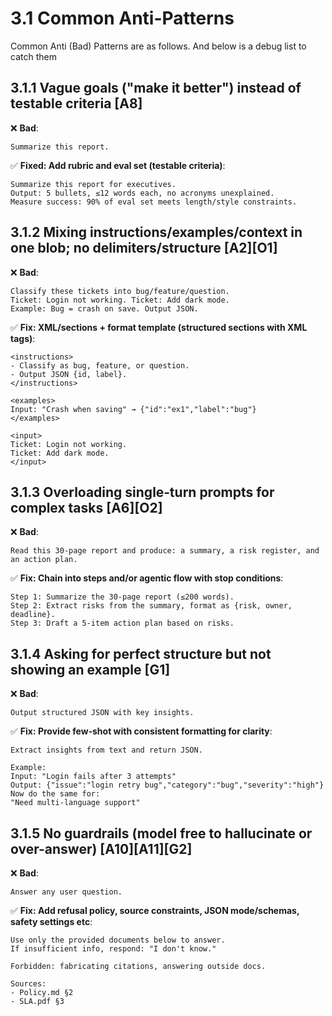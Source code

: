 # 3.1 Common Anti-Patterns

Common Anti (Bad) Patterns are as follows. And below is a debug list to catch them

## 3.1.1 Vague goals ("make it better") instead of testable criteria [A8]

❌ **Bad**:
```plain text
Summarize this report.
```

✅ **Fixed: Add rubric and eval set (testable criteria)**:
```plain text
Summarize this report for executives.
Output: 5 bullets, ≤12 words each, no acronyms unexplained.
Measure success: 90% of eval set meets length/style constraints.
```

## 3.1.2 Mixing instructions/examples/context in one blob; no delimiters/structure [A2][O1]

❌ **Bad**:
```plain text
Classify these tickets into bug/feature/question.
Ticket: Login not working. Ticket: Add dark mode.
Example: Bug = crash on save. Output JSON.
```

✅ **Fix: XML/sections + format template (structured sections with XML tags)**:
```plain text
<instructions>
- Classify as bug, feature, or question.
- Output JSON {id, label}.
</instructions>

<examples>
Input: "Crash when saving" → {"id":"ex1","label":"bug"}
</examples>

<input>
Ticket: Login not working.
Ticket: Add dark mode.
</input>
```

## 3.1.3 Overloading single‑turn prompts for complex tasks [A6][O2]

❌ **Bad**:
```plain text
Read this 30-page report and produce: a summary, a risk register, and an action plan.
```

✅ **Fix: Chain into steps and/or agentic flow with stop conditions**:
```plain text
Step 1: Summarize the 30-page report (≤200 words).
Step 2: Extract risks from the summary, format as {risk, owner, deadline}.
Step 3: Draft a 5-item action plan based on risks.
```

## 3.1.4 Asking for perfect structure but not showing an example [G1]

❌ **Bad**:
```plain text
Output structured JSON with key insights.
```

✅ **Fix: Provide few‑shot with consistent formatting for clarity**:
```plain text
Extract insights from text and return JSON.

Example:
Input: "Login fails after 3 attempts"
Output: {"issue":"login retry bug","category":"bug","severity":"high"}
Now do the same for:
"Need multi-language support"
```

## 3.1.5 No guardrails (model free to hallucinate or over-answer) [A10][A11][G2]

❌ **Bad**:
```plain text
Answer any user question.
```

✅ **Fix: Add refusal policy, source constraints, JSON mode/schemas, safety settings etc**:
```plain text
Use only the provided documents below to answer.
If insufficient info, respond: "I don't know."

Forbidden: fabricating citations, answering outside docs.

Sources:
- Policy.md §2
- SLA.pdf §3
```